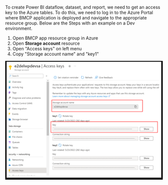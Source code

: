 To create Power BI dataflow, dataset, and report, we need to get an access key to the Azure tables. To do this, we need to log in to the Azure Portal where BMCP application is deployed and navigate to the appropriate resource group. Below are the Steps with an example on a Dev environment.

1. Open BMCP app resource group in Azure
2. Open **Storage account** resource
3. Open "Access keys" on left menu
4. Copy "Storage account name" and "key1"

![image.png](.attachments/image-af611bd0-58cb-4a44-941c-a83830bad37d.png)